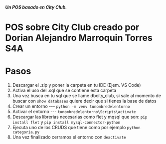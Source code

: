 **_Un POS basado en City Club._**

# POS sobre City Club creado por Dorian Alejandro Marroquin Torres S4A

# Pasos

1. Descargar el .zip y poner la carpeta en tu IDE (Ejem. VS Code)
2. Activa el uso del .sql que se contiene esta carpeta 
3.  Una vez busca en tu sql que se llame dbcity_club, si sale al momento de buscar con ```show databases``` quiere decir que si tienes la base de datos 
4. Crear un entorno --- ```python -m venv tunombredelentorno```
5. Activar el entorno --- ```tunombredelentorno\Scripts\activate```
6.  Descargar las librerias necesarias como flet y mqsql que son: ```pip install flet``` y ```pip install mysql-connector-python```
7. Ejecuta uno de los CRUDS que tiene como por ejemplo ```python categoria.py```
8. Una vez finalizado cerramos el entorno con ```deactivate```


